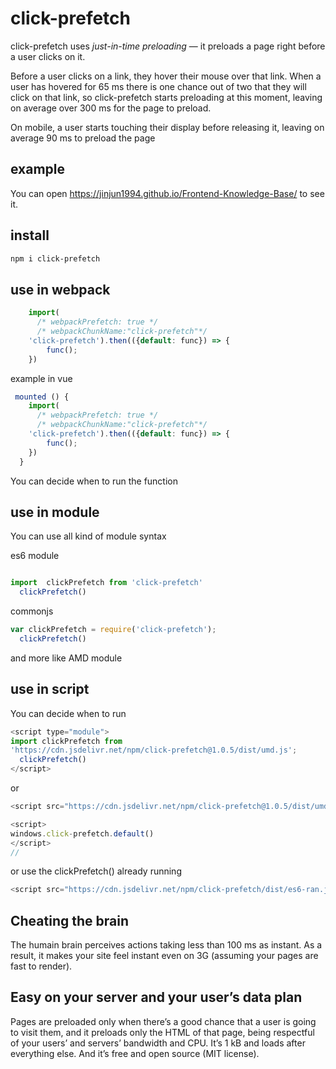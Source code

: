 # click-prefetch

click-prefetch uses *just-in-time preloading* — it preloads a page right before a user clicks on it.

Before a user clicks on a link, they hover their mouse over that link. When a user has hovered for 65 ms there is one chance out of two that they will click on that link, so click-prefetch starts preloading at this moment, leaving on average over 300 ms for the page to preload.

On mobile, a user starts touching their display before releasing it, leaving on average 90 ms to preload the page

## example

You can open <https://jinjun1994.github.io/Frontend-Knowledge-Base/> to see it.

## install

```bash
npm i click-prefetch
```

## use in webpack

```js
    import(
      /* webpackPrefetch: true */
      /* webpackChunkName:"click-prefetch"*/ 
    'click-prefetch').then(({default: func}) => {
		func();
	})
```

example  in vue

```js
 mounted () {
    import(
      /* webpackPrefetch: true */
      /* webpackChunkName:"click-prefetch"*/ 
    'click-prefetch').then(({default: func}) => {
		func();
	})
  }
```

You can decide when to run the function

## use in module

You can use all kind of module syntax 

es6 module

```js

import  clickPrefetch from 'click-prefetch'
  clickPrefetch()

```

commonjs 

```js
var clickPrefetch = require('click-prefetch');
  clickPrefetch()
```

and more like AMD module

## use in script

You can decide when to run

```js
<script type="module">
import clickPrefetch from 
'https://cdn.jsdelivr.net/npm/click-prefetch@1.0.5/dist/umd.js';
  clickPrefetch()
</script>
```

or 

```js
<script src="https://cdn.jsdelivr.net/npm/click-prefetch@1.0.5/dist/umd.js"></script>

<script>
windows.click-prefetch.default()
</script>
// 
```



or use the clickPrefetch()  already running

```js
<script src="https://cdn.jsdelivr.net/npm/click-prefetch/dist/es6-ran.js"></script>

```





## Cheating the brain

The humain brain perceives actions taking less than 100 ms as instant.  As a result, it makes your site feel instant even on 3G (assuming your pages are fast to render).

## Easy on your server and your user’s data plan

Pages are preloaded only when there’s a good chance that a user is going to visit them, and it preloads only the HTML of that page, being respectful of your users’ and servers’ bandwidth and CPU. It’s 1 kB and loads after everything else. And it’s free and open source (MIT license).